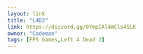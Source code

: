 ```yaml
---
layout: link
title: "L4D2"
link: https://discord.gg/0YmpIAl4WCls4SLK
owner: "Codeman"
tags: [FPS Games,Left 4 Dead 2]
---
```

